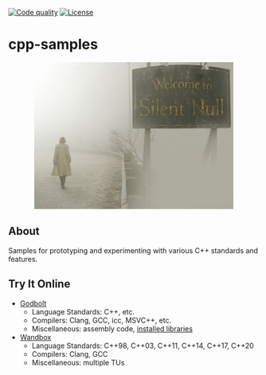 [![Code quality][s1]][co] [![License][s2]][li]

[s1]: https://api.codacy.com/project/badge/Grade/cfe234fc62b0403784d58edb91fcc815
[s2]: https://img.shields.io/badge/license-GPL%203.0-blue.svg

[co]: https://www.codacy.com/app/matt77hias/cpp-samples?utm_source=github.com&amp;utm_medium=referral&amp;utm_content=matt77hias/cpp-samples&amp;utm_campaign=Badge_Grade
[li]: https://raw.githubusercontent.com/matt77hias/cpp-samples/master/LICENSE.txt

# cpp-samples

<p align="center"><img src="res/cpp.png"></p>

## About
Samples for prototyping and experimenting with various C++ standards and features.

## Try It Online
* [Godbolt](https://godbolt.org/)
   * Language Standards: C++, etc.
   * Compilers: Clang, GCC, icc, MSVC++, etc.
   * Miscellaneous: assembly code, [installed libraries](https://github.com/mattgodbolt/compiler-explorer/wiki/Installed-libraries)
* [Wandbox](https://wandbox.org/)
   * Language Standards: C++98, C++03, C++11, C++14, C++17, C++20
   * Compilers: Clang, GCC
   * Miscellaneous: multiple TUs
